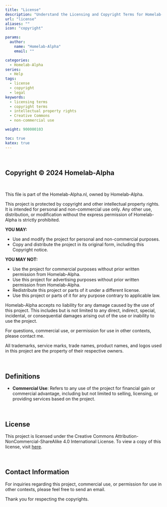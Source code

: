 ```yaml
---
title: "License"
description: "Understand the Licensing and Copyright Terms for Homelab-Alpha"
url: "license"
aliases: ""
icon: "copyright"

params:
  author:
    name: "Homelab-Alpha"
    email: ""

categories:
  - Homelab-Alpha
series:
  - Help
tags:
  - license
  - copyright
  - legal
keywords:
  - licensing terms
  - copyright terms
  - intellectual property rights
  - Creative Commons
  - non-commercial use

weight: 900000103

toc: true
katex: true
---
```


<br />

## Copyright © 2024 Homelab-Alpha

<br />

This file is part of the Homelab-Alpha.nl, owned by Homelab-Alpha.

This project is protected by copyright and other intellectual property rights.
It is intended for personal and non-commercial use only. Any other use,
distribution, or modification without the express permission of Homelab-Alpha is
strictly prohibited.

**YOU MAY:**

- Use and modify the project for personal and non-commercial purposes.
- Copy and distribute the project in its original form, including this Copyright
  notice.

**YOU MAY NOT:**

- Use the project for commercial purposes without prior written permission from
  Homelab-Alpha.
- Use this project for advertising purposes without prior written permission
  from Homelab-Alpha.
- Redistribute this project or parts of it under a different license.
- Use this project or parts of it for any purpose contrary to applicable law.

Homelab-Alpha accepts no liability for any damage caused by the use of this
project. This includes but is not limited to any direct, indirect, special,
incidental, or consequential damages arising out of the use or inability to use
the project.

For questions, commercial use, or permission for use in other contexts, please
contact me.

All trademarks, service marks, trade names, product names, and logos used in
this project are the property of their respective owners.

<br />

## Definitions

- **Commercial Use**: Refers to any use of the project for financial gain or
  commercial advantage, including but not limited to selling, licensing, or
  providing services based on the project.

<br />

## License

This project is licensed under the Creative Commons
Attribution-NonCommercial-ShareAlike 4.0 International License. To view a copy
of this license, visit [here].

<br />

## Contact Information

For inquiries regarding this project, commercial use, or permission for use in
other contexts, please feel free to send an email.

Thank you for respecting the copyrights.

[here]: https://creativecommons.org/licenses/by-nc-sa/4.0/
